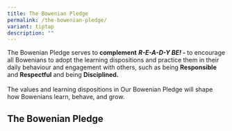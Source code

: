 ```yaml
---
title: The Bowenian Pledge
permalink: /the-bowenian-pledge/
variant: tiptap
description: ""
---
```

<p>The Bowenian Pledge serves to <strong>complement</strong>  <strong><em>R-E-A-D-Y BE! - </em></strong>to
encourage all Bowenians to adopt the learning dispositions and practice
them in their daily behaviour and engagement with others, such as being <strong>Responsible</strong> and <strong>Respectful</strong> and
being <strong>Disciplined.</strong> 
<br>
<br>The values and learning dispositions in Our Bowenian Pledge will shape
how Bowenians learn, behave, and grow.</p>
<h2><strong>The Bowenian Pledge</strong></h2>
<p></p>
<p></p>
<p></p>